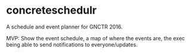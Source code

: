 # concreteschedulr
A schedule and event planner for GNCTR 2016.

MVP: Show the event schedule, a map of where the events are, the exec being able to send notifications to everyone/updates.
